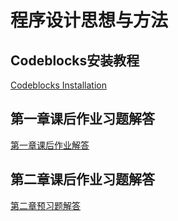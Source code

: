 # 程序设计思想与方法
## Codeblocks安装教程
   [Codeblocks Installation](https://github.com/longsjtu/FAQ/tree/Programming---ideas-and-methods/Codeblocks%20Installation)
## 第一章课后作业习题解答
   [第一章课后作业解答](https://github.com/longsjtu/FAQ/blob/Programming---ideas-and-methods/Chapter1/Homewrok1.md)
## 第二章课后作业习题解答
   [第二章预习题解答](https://github.com/longsjtu/FAQ/blob/Programming---ideas-and-methods/Chapter2/Preview%20homework)
